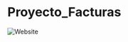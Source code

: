 # Proyecto_Facturas


![Website](https://img.shields.io/website?up_color=red&up_message=link&url=https%3A%2F%2Fproyecto-facturas.vercel.app%2F)
